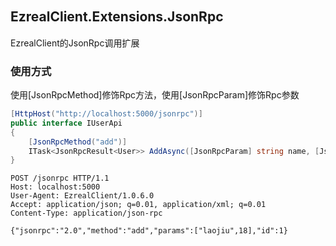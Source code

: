 ## EzrealClient.Extensions.JsonRpc　　　　　　　　　　　　　　　
EzrealClient的JsonRpc调用扩展

### 使用方式
使用[JsonRpcMethod]修饰Rpc方法，使用[JsonRpcParam]修饰Rpc参数

```c#
[HttpHost("http://localhost:5000/jsonrpc")]
public interface IUserApi 
{
    [JsonRpcMethod("add")]
    ITask<JsonRpcResult<User>> AddAsync([JsonRpcParam] string name, [JsonRpcParam] int age, CancellationToken token = default);
}
```

```
POST /jsonrpc HTTP/1.1
Host: localhost:5000
User-Agent: EzrealClient/1.0.6.0
Accept: application/json; q=0.01, application/xml; q=0.01
Content-Type: application/json-rpc

{"jsonrpc":"2.0","method":"add","params":["laojiu",18],"id":1}
```